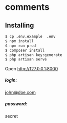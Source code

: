 # comments

## Installing

```bash
$ cp .env.example  .env
$ npm install
$ npm run prod
$ composer install
$ php artisan key:generate
$ php artisan serve
```
Open <http://127.0.0.1:8000>

##### login:
john@doe.com

##### password:
secret
